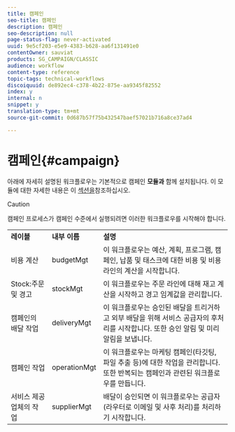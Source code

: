 ```yaml
---
title: 캠페인
seo-title: 캠페인
description: 캠페인
seo-description: null
page-status-flag: never-activated
uuid: 9e5cf203-e5e9-4383-b628-aa6f131491e0
contentOwner: sauviat
products: SG_CAMPAIGN/CLASSIC
audience: workflow
content-type: reference
topic-tags: technical-workflows
discoiquuid: de892ec4-c378-4b22-875e-aa9345f82552
index: y
internal: n
snippet: y
translation-type: tm+mt
source-git-commit: 0d687b57f75b432547baef57021b716a8ce37ad4

---
```



# 캠페인{#campaign}

아래에 자세히 설명된 워크플로우는 기본적으로 캠페인 **모듈과** 함께 설치됩니다. 이 모듈에 대한 자세한 내용은 이 [섹션을](../../campaign/using/designing-marketing-campaigns.md)참조하십시오.

>[!CAUTION]
>
>캠페인 프로세스가 캠페인 수준에서 실행되려면 이러한 워크플로우를 시작해야 합니다.

<table> 
 <tbody> 
  <tr> 
   <td> <strong>레이블</strong><br /> </td> 
   <td> <strong>내부 이름</strong><br /> </td> 
   <td> <strong>설명</strong><br /> </td> 
  </tr> 
  <tr> 
   <td> <span class="uicontrol">비용 계산</span><br /> </td> 
   <td> <span class="uicontrol">budgetMgt</span><br /> </td> 
   <td> 이 워크플로우는 예산, 계획, 프로그램, 캠페인, 납품 및 태스크에 대한 비용 및 비용 라인의 계산을 시작합니다.<br /> </td> 
  </tr> 
  <tr> 
   <td> <span class="uicontrol">Stock:주문 및 경고</span><br /> </td> 
   <td> <span class="uicontrol">stockMgt</span><br /> </td> 
   <td> 이 워크플로우는 주문 라인에 대해 재고 계산을 시작하고 경고 임계값을 관리합니다.<br /> </td> 
  </tr> 
  <tr> 
   <td> <span class="uicontrol">캠페인의</span> 배달 작업 <br /> </td> 
   <td> <span class="uicontrol">deliveryMgt</span><br /> </td> 
   <td> 이 워크플로우는 승인된 배달을 트리거하고 외부 배달을 위해 서비스 공급자의 후처리를 시작합니다. 또한 승인 알림 및 미리 알림을 보냅니다.<br /> </td> 
  </tr> 
  <tr> 
   <td> <span class="uicontrol">캠페인 작업</span><br /> </td> 
   <td> <span class="uicontrol">operationMgt</span><br /> </td> 
   <td> 이 워크플로우는 마케팅 캠페인(타깃팅, 파일 추출 등)에 대한 작업을 관리합니다. 또한 반복되는 캠페인과 관련된 워크플로우를 만듭니다.<br /> </td> 
  </tr> 
  <tr> 
   <td> <span class="uicontrol">서비스 제공업체의</span> 작업 <br /> </td> 
   <td> <span class="uicontrol">supplierMgt</span><br /> </td> 
   <td> 배달이 승인되면 이 워크플로우는 공급자(라우터로 이메일 및 사후 처리)를 처리하기 시작합니다. <br /> </td> 
  </tr> 
 </tbody> 
</table>

